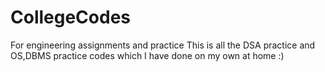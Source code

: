 # CollegeCodes
For engineering assignments and practice
This is all the DSA practice and OS,DBMS practice codes which I have done on my own at home :)
